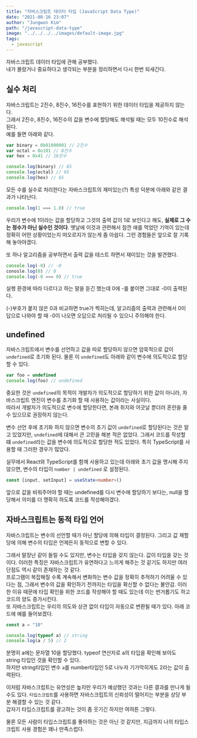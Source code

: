 ```yaml
---
title: "자바스크립트 데이터 타입 (JavaScript Data Type)"
date: "2021-08-16 23:07"
author: "Jungwon Kim"
path: "/javascript-data-type"
image: "../../../../images/default-image.jpg"
tags:
  - javascript
---
```


자바스크립트 데이터 타입에 관해 공부했다.<br/>
내가 몰랐거나 중요하다고 생각되는 부분을 정리하면서 다시 한번 되새긴다.

## 실수 처리

자바스크립트는 2진수, 8진수, 16진수를 표현하기 위한 데이터 타입을 제공하지 않는다.<br/>
그래서 2진수, 8진수, 16진수의 값을 변수에 할당해도 해석될 때는 모두 10진수로 해석된다.<br/>
예를 들면 아래와 같다.

```javascript
var binary = 0b01000001 // 2진수
var octal = 0o101 // 8진수
var hex = 0x41 // 16진수

console.log(binary) // 65
console.log(octal) // 65
console.log(hex) // 65
```

모든 수를 실수로 처리한다는 자바스크립트의 재미있는(?) 특성 덕분에 아래와 같은 결과가 나타난다.

```javascript
console.log(1 === 1.0) // true
```

우리가 변수에 1이라는 값을 할당하고 그것의 출력 값이 1로 보인다고 해도, **실제로 그 수는 정수가 아닌 실수인 것이다**. 옛날에 이것과 관련해서 잠깐 애를 먹었던 기억이 있는데 정확히 어떤 상황이었는지 떠오르지가 않는게 좀 아쉽다. 그런 경험들은 앞으로 잘 기록해 놓아야겠다.

또 하나 알고리즘을 공부하면서 출력 값을 테스트 하면서 재미있는 것을 발견했다.

```javascript
console.log(-0) // -0
conosle.log(0) // 0
console.log(-0 === 0) // true
```

실행 환경에 따라 다르다고 하는 말을 듣긴 했는데 0에 -를 붙이면 그대로 -0이 출력된다.

(-)부호가 붙지 않은 0과 비교하면 true가 찍히는데, 알고리즘의 출력과 관련해서 0이 답으로 나와야 할 때 -0이 나오면 오답으로 처리될 수 있으니 주의해야 한다.

## undefined

자바스크립트에서 변수를 선언하고 값을 따로 할당하지 않으면 암묵적으로 값이 `undefined`로 초기화 된다.
물론 이 `undefined`도 아래와 같이 변수에 의도적으로 할당할 수 있다.

```javascript
var foo = undefined
console.log(foo) // undefined
```

중요한 것은 `undefined`의 목적이 개발자가 의도적으로 할당하기 위한 값이 아니라, 자바스크립트 엔진이 변수를 초기화 할 때 사용하는 값이라는 사실이다. <br/>
따라서 개발자가 의도적으로 변수에 할당한다면, 본래 취지와 어긋날 뿐더러 혼란을 줄 수 있으므로 권장하지 않는다.
<br/>

변수 선언 후에 초기화 하지 않으면 변수의 초기 값이 `undefined`로 할당된다는 것은 알고 있었지만, `undefined`에 대해서 큰 고민을 해본 적은 없었다. 그래서 코드를 작성할 떄 `undefined`라는 값을 변수에 의도적으로 할당한 적도 있었다. 특히 TypeScript를 사용할 때 그러한 경우가 많았다.

실무에서 React와 TypeScript를 함께 사용하고 있는데 아래와 초기 값을 명시해 주지 않으면, 변수의 타입이 `number | undefined` 로 설정된다.

```typescript
const [input, setInput] = useState<number>()
```

앞으로 값을 비워주어야 할 때는 undefined를 다시 변수에 할당하기 보다는, null을 할당해서 의미를 더 명확히 하도록 코드를 작성해야겠다.

## 자바스크립트는 동적 타입 언어

자바스크립트는 변수의 선언할 때가 아닌 할당에 의해 타입이 결정된다. 그리고 값 재할당에 의해 변수의 타입은 언제든지 동적으로 변할 수 있다.

그래서 말장난 같이 들릴 수도 있지만, 변수는 타입을 갖지 않는다. 값이 타입을 갖는 것이다.
이러한 특징은 자바스크립트가 유연하다고 느끼게 해주는 것 같기도 하지만 여러 단점도 역시 같이 존재하는 것 같다.
<br/>
프로그램이 복잡해질 수록 계속해서 변화하는 변수 값을 정확히 추적하기 어려울 수 있다는 점, 그래서 변수의 값을 확인하기 전까지는 타입을 확신할 수 없다는 불안감. 이러한 이유 때문에 타입 확인을 위한 코드를 작성해야 할 때도 있는데 이는 번거롭기도 하고 코드의 양도 증가시킨다.
<br/>
또 자바스크립트는 우리의 의도와 상관 없이 타입이 자동으로 변환될 때가 있다.
아래 코드에 예를 들어보겠다.

```javascript
const a = "10"

console.log(typeof a) // string
console.log(a / 5) // 2
```

분명히 a에는 문자열 10을 할당했다. typeof 연산자로 a의 타입을 확인해 보아도 string 타입인 것을 확인할 수 있다. <br/>
하지만 string타입인 변수 `a`를 number타입인 5로 나누자 기가막히게도 2라는 값이 출력된다.

이처럼 자바스크립트는 유연성은 높지만 우리가 예상했던 것과는 다른 결과를 만나게 될 수도 있다.
`타입스크립트`를 사용하면 자바스크립트의 신뢰성이 떨어지는 부분을 상당 부분 해결할 수 있는 것 같다.<br/> 갑자기 타입스크립트를 광고하는 것이 좀 웃기긴 하지만 여하튼 그렇다.

물론 모든 사람이 타입스크립트를 좋아하는 것은 아닌 것 같지만, 지금까지 나의 타입스크립트 사용 경험은 꽤나 만족스럽다.
